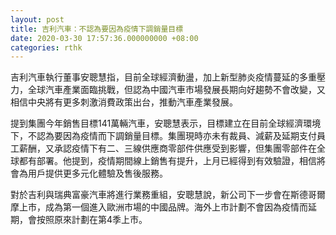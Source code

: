 ```yaml
---
layout: post
title: 吉利汽車：不認為要因為疫情下調銷量目標
date: 2020-03-30 17:57:36.000000000 +08:00
categories: rthk
---
```


吉利汽車執行董事安聰慧指，目前全球經濟動盪，加上新型肺炎疫情蔓延的多重壓力，全球汽車產業面臨挑戰，但認為中國汽車市場發展長期向好趨勢不會改變，又相信中央將有更多刺激消費政策出台，推動汽車產業發展。

提到集團今年銷售目標141萬輛汽車，安聰慧表示，目標建立在目前全球經濟環境下，不認為要因為疫情而下調銷量目標。集團現時亦未有裁員、減薪及延期支付員工薪酬，又承認疫情下有二、三線供應商零部件供應受到影響，但集團零部件在全球都有部署。他提到，疫情期間線上銷售有提升，上月已經得到有效驗證，相信將會為用戶提供更多元化體驗及售後服務。

對於吉利與瑞典富豪汽車將進行業務重組，安聰慧說，新公司下一步會在斯德哥爾摩上市，成為第一個進入歐洲市場的中國品牌。海外上市計劃不會因為疫情而延期，會按照原來計劃在第4季上市。
